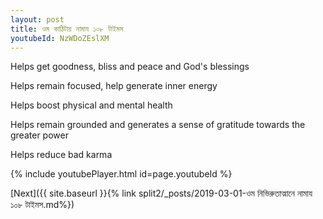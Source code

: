 ```yaml
---
layout: post
title: ওম কাঠিটায় নামায ১০৮ টাইমস
youtubeId: NzWDoZEslXM
---
```

 
 
Helps get goodness, bliss and peace and God's blessings
 
Helps remain focused, help generate inner energy 
 
Helps boost physical and mental health 
 
Helps remain grounded and generates a sense of gratitude towards the greater power 
 
Helps reduce bad karma
 
 
 
 


{% include youtubePlayer.html id=page.youtubeId %}
 
[Next]({{ site.baseurl }}{% link  split2/_posts/2019-03-01-ওম নিভিরুতাত্মানে নামায ১০৮ টাইমস.md%})
 
